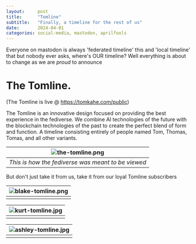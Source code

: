 ```yaml
---
layout:     post
title:      "Tomline"
subtitle:	"Finally, a timeline for the rest of us"
date:       2024-04-01 
categories: social-media, mastodon, aprilfools
---
```


Everyone on mastodon is always 'federated timeline' this and 'local timeline' that but nobody ever asks, where's OUR timeline? Well everything is about to change as we are *proud* to announce 

# The Tomline.
(The Tomline is live @ https://tomkahe.com/public)

The Tomline is an innovative design focused on providing the best experience in the fediverse. We combine AI technologies of the future with the blockchain technologies of the past to create the perfect blend of form and function. A timeline consisting entirely of people named Tom, Thomas, Tomas, and all other variants.


| ![the-tomline.png](/assets/images/2024/the-tomline.png) |
| :--: |
| *This is how the fediverse was meant to be viewed* |


But don't just take it from us, take it from our loyal Tomline subscribers


| ![blake-tomline.png](/assets/images/2024/blake-tomline.jpg) |
| :--: |
| |


| ![kurt-tomline.jpg](/assets/images/2024/kurt-tomline.jpg) |
| :--: |
| |

| ![ashley-tomline.jpg](/assets/images/2024/ashley-tomline.jpg) |
| :--: |
| |
